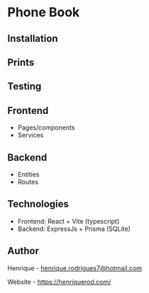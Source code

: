 # Phone Book

## Installation

## Prints

## Testing

## Frontend

- Pages/components
- Services

## Backend

- Entities
- Routes

## Technologies
- Frontend: React + Vite (typescript)
- Backend: ExpressJs + Prisma (SQLite)

## Author

Henrique - henrique.rodrigues7@hotmail.com

Website - https://henriquerod.com/
